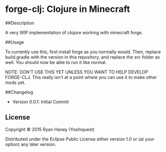 # forge-clj: Clojure in Minecraft

##Description

A very WIP implementation of clojure working with minecraft forge.

##Usage

To currently use this, first install forge as you normally would. Then, replace build.gradle with the version in this repository, and replace the src folder as well. You should now be able to run it like normal.

NOTE: DON'T USE THIS YET UNLESS YOU WANT TO HELP DEVELOP FORGE-CLJ. This really isn't at a point where you can use it to make other mods yet.

##Changelog

- Version 0.0.1: Initial Commit

## License

Copyright © 2015 Ryan Haney (Yoshiquest)

Distributed under the Eclipse Public License either version 1.0 or (at
your option) any later version.
